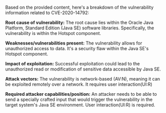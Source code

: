 Based on the provided content, here's a breakdown of the vulnerability information related to CVE-2020-14792:

**Root cause of vulnerability:**
The root cause lies within the Oracle Java Platform, Standard Edition (Java SE) software libraries. Specifically, the vulnerability is within the Hotspot component.

**Weaknesses/vulnerabilities present:**
The vulnerability allows for unauthorized access to data. It's a security flaw within the Java SE's Hotspot component.

**Impact of exploitation:**
Successful exploitation could lead to the unauthorized read or modification of sensitive data accessible by Java SE.

**Attack vectors:**
The vulnerability is network-based (AV:N), meaning it can be exploited remotely over a network. It requires user interaction(UI:R)

**Required attacker capabilities/position:**
An attacker needs to be able to send a specially crafted input that would trigger the vulnerability in the target system's Java SE environment. User interaction(UI:R) is required.